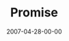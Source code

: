 ---
layout: message
category: message
series: "Ghost"
title: "Promise"
date: 2007-04-28-00-00
message_id: 21
---